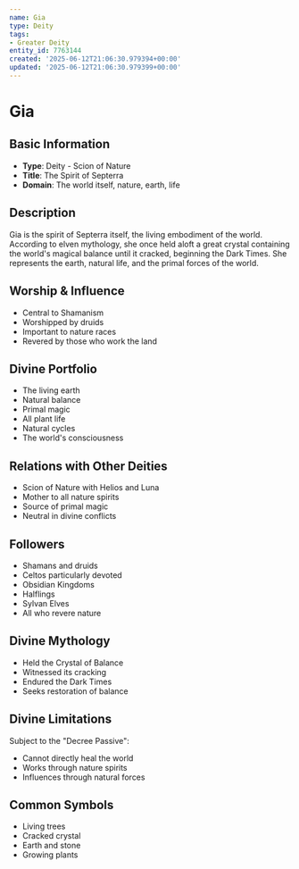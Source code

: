 ```yaml
---
name: Gia
type: Deity
tags:
- Greater Deity
entity_id: 7763144
created: '2025-06-12T21:06:30.979394+00:00'
updated: '2025-06-12T21:06:30.979399+00:00'
---
```


# Gia

## Basic Information
- **Type**: Deity - Scion of Nature  
- **Title**: The Spirit of Septerra
- **Domain**: The world itself, nature, earth, life

## Description
Gia is the spirit of Septerra itself, the living embodiment of the world. According to elven mythology, she once held aloft a great crystal containing the world's magical balance until it cracked, beginning the Dark Times. She represents the earth, natural life, and the primal forces of the world.

## Worship & Influence
- Central to Shamanism
- Worshipped by druids
- Important to nature races
- Revered by those who work the land

## Divine Portfolio
- The living earth
- Natural balance
- Primal magic
- All plant life
- Natural cycles
- The world's consciousness

## Relations with Other Deities
- Scion of Nature with Helios and Luna
- Mother to all nature spirits
- Source of primal magic
- Neutral in divine conflicts

## Followers
- Shamans and druids
- Celtos particularly devoted
- Obsidian Kingdoms
- Halflings
- Sylvan Elves
- All who revere nature

## Divine Mythology
- Held the Crystal of Balance
- Witnessed its cracking
- Endured the Dark Times
- Seeks restoration of balance

## Divine Limitations
Subject to the "Decree Passive":
- Cannot directly heal the world
- Works through nature spirits
- Influences through natural forces

## Common Symbols
- Living trees
- Cracked crystal
- Earth and stone
- Growing plants